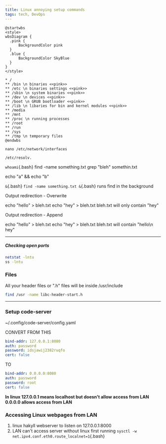 ```yaml
---
title: Linux annoying setup commands
tags: tech, DevOps
---
```


```plantuml
@startwbs
<style>
wbsDiagram {
  .pink {
      BackgroundColor pink
  }
  .blue {
      BackgroundColor SkyBlue
  }
}
</style>

* /
** /bin \n binaries <<pink>>
** /etc \n binaries settings <<pink>> 
** /sbin \n system binaries <<pink>>
** /dev \n devices <<pink>>
** /boot \n GRUB bootloader <<pink>>
** /lib \n libaries for bin and kernel modules <<pink>>
** /media
** /mnt
** /proc \n running processes
** /root
** /run
** /sys
** /tmp \n temporary files
@endwbs
```


```
nano /etc/network/interfaces
```
```
/etc/resolv.
```

`whoami`{.bash}
find -name something.txt
grep "bleh" somethin.txt

echo "a" && echo "b"


`&`{.bash}
`find -name something.txt &`{.bash}
runs find in the background


Output redirection - Overwrite
>
echo "hello" > bleh.txt
echo "hey" > bleh.txt
bleh.txt will only contain "hey"

Output redirection - Append
>>
echo "hello" > bleh.txt
echo "hey" > bleh.txt
bleh.txt will contain "hello\n hey"

---

##### Checking open ports

```bash
netstat -lntu
ss -lntu
```



### Files

All your header files or ".h" files will be inside /usr/include

```bash
find /usr -name libc-header-start.h  
```

---

### Setup code-server

~/.config/code-server/config.yaml

CONVERT FROM THIS

```{.yaml filename="config.yaml"}
bind-addr: 127.0.0.1:8080
auth: password
password: idsjawij2382ruqfo
cert: false
```
TO 

```{.yaml filename="config.yaml"}
bind-addr: 0.0.0.0:8080
auth: password
password: root
cert: false
```

**In linux 127.0.0.1 means localhost but doesn't allow access from LAN**  
**0.0.0.0 allows access from LAN**  

### Accessing Linux webpages from LAN

1. linux hakyll webserver to listen on 127.0.0.1:8000
2. LAN can't access server without linux first running `sysctl -w net.ipv4.conf.eth0.route_localnet=1`{.bash}